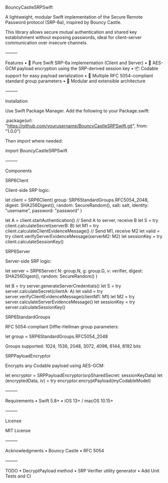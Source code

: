 BouncyCastleSRPSwift

A lightweight, modular Swift implementation of the Secure Remote Password protocol (SRP-6a), inspired by Bouncy Castle.

This library allows secure mutual authentication and shared key establishment without exposing passwords, ideal for client-server communication over insecure channels.

⸻

Features
	•	🔐 Pure Swift SRP-6a implementation (Client and Server)
	•	🔐 AES-GCM payload encryption using the SRP-derived session key
	•	📦 Codable support for easy payload serialization
	•	📐 Multiple RFC 5054-compliant standard group parameters
	•	🧩 Modular and extensible architecture

⸻

Installation

Use Swift Package Manager. Add the following to your Package.swift:

.package(url: "https://github.com/yourusername/BouncyCastleSRPSwift.git", from: "1.0.0")

Then import where needed:

import BouncyCastleSRPSwift


⸻

Components

SRP6Client

Client-side SRP logic:

let client = SRP6Client(
    group: SRP6StandardGroups.RFC5054_2048,
    digest: SHA256Digest(),
    random: SecureRandom(),
    salt: salt,
    identity: "username",
    password: "password"
)

let A = client.startAuthentication()
// Send A to server, receive B
let S = try client.calculateSecret(serverB: B)
let M1 = try client.calculateClientEvidenceMessage()
// Send M1, receive M2
let valid = try client.verifyServerEvidenceMessage(serverM2: M2)
let sessionKey = try client.calculateSessionKey()

SRP6Server

Server-side SRP logic:

let server = SRP6Server(
    N: group.N,
    g: group.G,
    v: verifier,
    digest: SHA256Digest(),
    random: SecureRandom()
)

let B = try server.generateServerCredentials()
let S = try server.calculateSecret(clientA: A)
let valid = try server.verifyClientEvidenceMessage(clientM1: M1)
let M2 = try server.calculateServerEvidenceMessage()
let sessionKey = try server.calculateSessionKey()

SRP6StandardGroups

RFC 5054-compliant Diffie-Hellman group parameters:

let group = SRP6StandardGroups.RFC5054_2048

Groups supported: 1024, 1536, 2048, 3072, 4096, 6144, 8192 bits

SRPPayloadEncryptor

Encrypts any Codable payload using AES-GCM:

let encryptor = SRPPayloadEncryptor(srpSharedSecret: sessionKeyData)
let (encryptedData, iv) = try encryptor.encryptPayload(myCodableModel)


⸻

Requirements
	•	Swift 5.8+
	•	iOS 13+ / macOS 10.15+

⸻

License

MIT License

⸻

Acknowledgments
	•	Bouncy Castle
	•	RFC 5054

⸻

TODO
	•	DecryptPayload method
	•	SRP Verifier utility generator
	•	Add Unit Tests and CI
